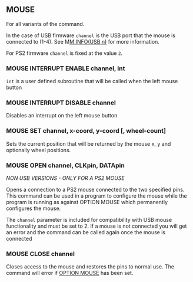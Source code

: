 ## MOUSE

For all variants of the command. 

In the case of USB firmware `channel` is the USB port that the mouse is connected to (1-4). See M[M.INFO(USB n)](../predefined_read_only_variables.md#mminfousb-n) for more information. 

For PS2 firmware `channel` is fixed at the value `2`.

### MOUSE INTERRUPT ENABLE channel, int

`int` is a user defined subroutine that will be called when the left mouse button

### MOUSE INTERRUPT DISABLE channel

Disables an interrupt on the left mouse button

### MOUSE SET channel, x-coord, y-coord [, wheel-count]

Sets the current position that will be returned by the mouse x, y and optionally wheel positions.

### MOUSE OPEN channel, CLKpin, DATApin

*NON USB VERSIONS - ONLY FOR A PS2 MOUSE*

Opens a connection to a PS2 mouse connected to the two specified pins. This command can be used in a program to configure the mouse while the program is running as against OPTION MOUSE which permanently configures the mouse.

The `channel` parameter is included for compatibility with USB mouse functionality and must be set to 2. If a mouse is not connected you will get an error and the command can be called again once the mouse is connected


### MOUSE CLOSE channel

Closes access to the mouse and restores the pins to normal use. The command will error if [OPTION MOUSE](../option/mouse.md) has been set.
